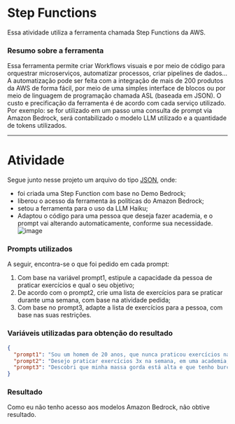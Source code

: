 # Step Functions
Essa atividade utiliza a ferramenta chamada Step Functions da AWS.

### Resumo sobre a ferramenta
Essa ferramenta permite criar Workflows visuais e por meio de código para orquestrar microserviços, automatizar processos, criar pipelines de dados...
A automatização pode ser feita com a integração de mais de 200 produtos da AWS de forma fácil, por meio de uma simples interface de blocos ou por meio de linguagem de programação chamada ASL (baseada em JSON).
O custo e precificação da ferramenta é de acordo com cada serviço utilizado. Por exemplo: se for utilizado em um passo uma consulta de prompt via Amazon Bedrock, será contabilizado o modelo LLM utilizado e a quantidade de tokens utilizados.

---

# Atividade
Segue junto nesse projeto um arquivo do tipo [JSON](https://github.com/WallaceWyslas/dio-EngenhariaPrompt-Projeto2/blob/main/code.json), onde:
- foi criada uma Step Function com base no Demo Bedrock;
- liberou o acesso da ferramenta às políticas do Amazon Bedrock;
- setou a ferramenta para o uso da LLM Haiku;
- Adaptou o código para uma pessoa que deseja fazer academia, e o prompt vai alterando automaticamente, conforme sua necessidade.
![image](https://github.com/user-attachments/assets/112f31a4-0232-49fe-ac34-09176063ead8)

### Prompts utilizados
A seguir, encontra-se o que foi pedido em cada prompt:
1. Com base na variável prompt1, estipule a capacidade da pessoa de praticar exercícios e qual o seu objetivo;
2. De acordo com o prompt2, crie uma lista de exercícios para se praticar durante uma semana, com base na atividade pedida;
3. Com base no prompt3, adapte a lista de exercícios para a pessoa, com base nas suas restrições.

### Variáveis utilizadas para obtenção do resultado
```json
{
  "prompt1": "Sou um homem de 20 anos, que nunca praticou exercícios na vida e que gostaria de começar. Meu principal objetivo é ser saudável e não desenvolver doenças causadas pelo sedentarismo",
  "prompt2": "Desejo praticar exercícios 3x na semana, em uma academia, com maquinário",
  "prompt3": "Descobri que minha massa gorda está alta e que tenho burcite no ombro direito"
}
```


### Resultado
Como eu não tenho acesso aos modelos Amazon Bedrock, não obtive resultado.
